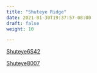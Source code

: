 ```yaml
---
title: "Shuteye Ridge"
date: 2021-01-30T19:37:57-08:00
draft: false
weight: 10

---
```


<a target="_blank" href="/wom/static/maps/Shuteye6S42.pdf">Shuteye6S42</a> 

<a target="_blank" href="/wom/static/maps/Shuteye8007.pdf">Shuteye8007</a> 
